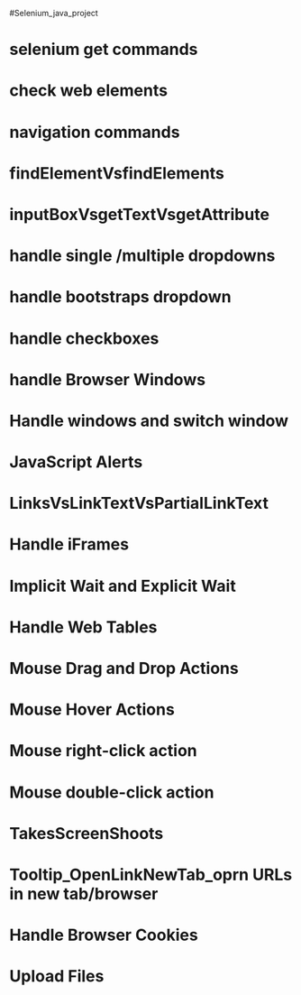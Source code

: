 #Selenium_java_project

# selenium get commands
# check web elements
# navigation commands
# findElementVsfindElements
# inputBoxVsgetTextVsgetAttribute
# handle single /multiple dropdowns
# handle bootstraps dropdown
# handle checkboxes
# handle Browser Windows
# Handle windows and switch window
# JavaScript Alerts
# LinksVsLinkTextVsPartialLinkText
# Handle iFrames
# Implicit Wait and Explicit Wait
# Handle Web Tables
# Mouse Drag and Drop Actions
# Mouse Hover Actions
# Mouse right-click action
# Mouse double-click action
# TakesScreenShoots
# Tooltip_OpenLinkNewTab_oprn URLs in new tab/browser
# Handle Browser Cookies
# Upload Files


